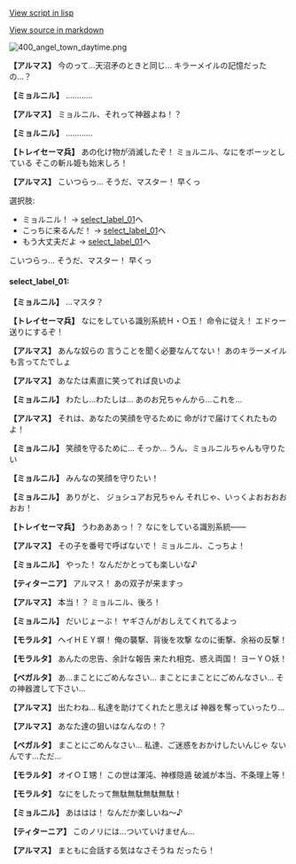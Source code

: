 [View script in lisp](../scripts/100505011.txt)

[View source in markdown](100505011.md)

![400_angel_town_daytime.png](../images/backgrounds/400_angel_town_daytime.png)

**【アルマス】**
今のって…天沼矛のときと同じ…
キラーメイルの記憶だったの…？

**【ミョルニル】**
…………

**【アルマス】**
ミョルニル、それって神器よね！？

**【ミョルニル】**
…………

**【トレイセーマ兵】**
あの化け物が消滅したぞ！
ミョルニル、なにをボーッとしている
そこの斬ル姫も始末しろ！

**【アルマス】**
こいつらっ…
そうだ、マスター！
早くっ

選択肢:
- ミョルニル！ → [select_label_01](#select_label_01)へ
- こっちに来るんだ！ → [select_label_01](#select_label_01)へ
- もう大丈夫だよ → [select_label_01](#select_label_01)へ

こいつらっ…
そうだ、マスター！
早くっ

#### select_label_01:

**【ミョルニル】**
…マスタ？

**【トレイセーマ兵】**
なにをしている識別系統Ｈ・○五！
命令に従え！
エドゥー送りにするぞ！

**【アルマス】**
あんな奴らの
言うことを聞く必要なんてない！
あのキラーメイルも言ってたでしょ

**【アルマス】**
あなたは素直に笑ってれば良いのよ

**【ミョルニル】**
わたし…わたしは…
あのお兄ちゃんから…これを…

**【アルマス】**
それは、あなたの笑顔を守るために
命がけで届けてくれたものよ！

**【ミョルニル】**
笑顔を守るために…
そっか…
うん、ミョルニルちゃんも守りたい

**【ミョルニル】**
みんなの笑顔を守りたい！

**【ミョルニル】**
ありがと、
ジョシュアお兄ちゃん
それじゃ、いっくよおおおおおお！

**【トレイセーマ兵】**
うわあああっ！？
なにをしている識別系統――

**【アルマス】**
その子を番号で呼ばないで！
ミョルニル、こっちよ！

**【ミョルニル】**
やった！
なんだかとっても楽しいな♪

**【ティターニア】**
アルマス！
あの双子が来ますっ

**【アルマス】**
本当！？
ミョルニル、後ろ！

**【ミョルニル】**
だいじょーぶ！
ヤギさんがおしえてくれてるよっ

**【モラルタ】**
ヘイＨＥＹ塀！
俺の襲撃、背後を攻撃
なのに衝撃、余裕の反撃！

**【モラルタ】**
あんたの忠告、余計な報告
来たれ相克、惑え両国！
ヨーＹＯ妖！

**【ベガルタ】**
あ…まことにごめんなさい…
まことにまことにごめんなさい…
その神器渡して下さい…

**【アルマス】**
出たわね…
私達を助けてくれたと思えば
神器を奪っていったり…

**【アルマス】**
あなた達の狙いはなんなの！？

**【ベガルタ】**
まことにごめんなさい…
私達、ご迷惑をおかけしたいんじゃ
ないんです…ただ…

**【モラルタ】**
オイＯＩ甥！
この世は渾沌、神様隠遁
破滅が本当、不条理上等！

**【モラルタ】**
なにをしたって無駄無駄無駄無駄！

**【ミョルニル】**
あははは！
なんだか楽しいね～♪

**【ティターニア】**
このノリには…ついていけません…

**【アルマス】**
まともに会話する気はなさそうね
だったら！
